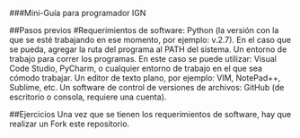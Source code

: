 ###Mini-Guía para programador IGN

##Pasos previos
#Requerimientos de software:
Python (la versión con la que se esté trabajando en ese momento, por ejemplo: v.2.7). En el caso que se pueda, agregar la ruta del programa al PATH del sistema.
Un entorno de trabajo para correr los programas. En este caso se puede utilizar: Visual Code Studio, PyCharm, o cualquier entorno de trabajo en el que sea cómodo trabajar.
Un editor de texto plano, por ejemplo: VIM, NotePad++, Sublime, etc.
Un software de control de versiones de archivos: GitHub (de escritorio o consola, requiere una cuenta).

##Ejercicios
Una vez que se tienen los requerimientos de software, hay que realizar un Fork este repositorio.
